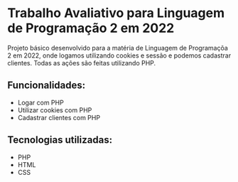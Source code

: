 # Trabalho Avaliativo para Linguagem de Programação 2 em 2022

Projeto básico desenvolvido para a matéria de Linguagem de Programaçõa 2 em 2022, onde logamos utilizando cookies e sessão e podemos cadastrar clientes. Todas as ações são feitas utilizando PHP.

## Funcionalidades:

- Logar com PHP
- Utilizar cookies com PHP
- Cadastrar clientes com PHP

## Tecnologias utilizadas:

* PHP
* HTML
* CSS
